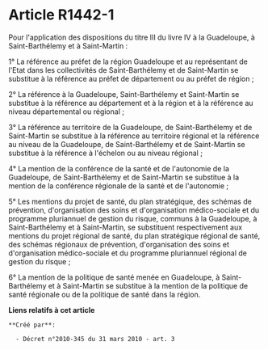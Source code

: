 # Article R1442-1

Pour l'application des dispositions du titre III du livre IV à la Guadeloupe, à Saint-Barthélemy et à Saint-Martin :

1° La référence au préfet de la région Guadeloupe et au représentant de l'Etat dans les collectivités de Saint-Barthélemy et
de Saint-Martin se substitue à la référence au préfet de département ou au préfet de région ;

2° La référence à la Guadeloupe, Saint-Barthélemy et Saint-Martin se substitue à la référence au département et à la région
et à la référence au niveau départemental ou régional ;

3° La référence au territoire de la Guadeloupe, de Saint-Barthélemy et de Saint-Martin se substitue à la référence au
territoire régional et la référence au niveau de la Guadeloupe, de Saint-Barthélemy et de Saint-Martin se substitue à la
référence à l'échelon ou au niveau régional ;

4° La mention de la conférence de la santé et de l'autonomie de la Guadeloupe, de Saint-Barthélemy et de Saint-Martin se
substitue à la mention de la conférence régionale de la santé et de l'autonomie ;

5° Les mentions du projet de santé, du plan stratégique, des schémas de prévention, d'organisation des soins et
d'organisation médico-sociale et du programme pluriannuel de gestion du risque, communs à la Guadeloupe, à Saint-Barthélemy
et à Saint-Martin, se substituent respectivement aux mentions du projet régional de santé, du plan stratégique régional de
santé, des schémas régionaux de prévention, d'organisation des soins et d'organisation médico-sociale et du programme
pluriannuel régional de gestion du risque ;

6° La mention de la politique de santé menée en Guadeloupe, à Saint-Barthélemy et à Saint-Martin se substitue à la mention de
la politique de santé régionale ou de la politique de santé dans la région.

**Liens relatifs à cet article**

	**Créé par**:

	  - Décret n°2010-345 du 31 mars 2010 - art. 3
